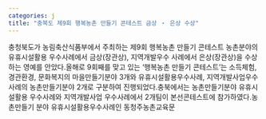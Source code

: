 ```yaml
---
categories: j
title: "충북도 제9회 행복농촌 만들기 콘테스트 금상 ‧ 은상 수상"
---
```

충청북도가 농림축산식품부에서 주최하는 제9회 행복농촌 만들기 콘테스트 농촌분야의 유휴시설활용 우수사례에서 금상(장관상), 지역개발우수 사례에서 은상(장관상)을 수상하는 영예를 안았다.올해로 9회째를 맞고 있는 ‘행복농촌 만들기 콘테스트’는 소득체험, 경관환경, 문화복지의 마을만들기분야 3개와 유휴시설활용우수사례, 지역개발사업우수사례의 농촌만들기분야 2개로 구분하여 진행되었다.충북에서는 농촌만들기분야 유휴시설활용 우수사례와 지역개발사업 우수사례에서 2개팀이 본선콘테스트에 참가하였다.농촌만들기 분야 유휴시설활용우수사례인 동청주농촌교육문